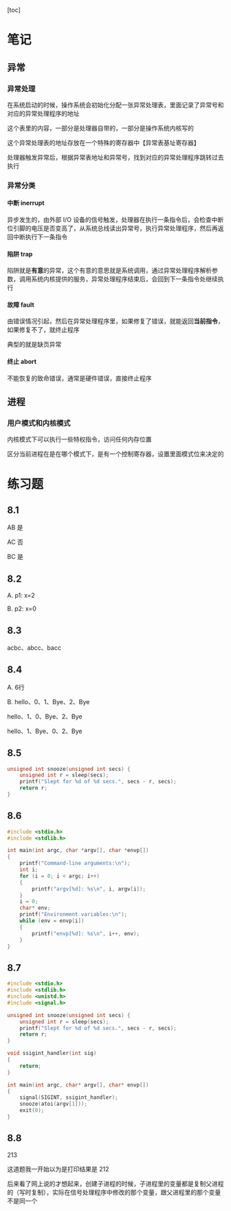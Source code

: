 [toc]

# 笔记

## 异常

### 异常处理

在系统启动的时候，操作系统会初始化分配一张异常处理表，里面记录了异常号和对应的异常处理程序的地址

这个表里的内容，一部分是处理器自带的，一部分是操作系统内核写的

这个异常处理表的地址存放在一个特殊的寄存器中【异常表基址寄存器】

处理器触发异常后，根据异常表地址和异常号，找到对应的异常处理程序跳转过去执行



### 异常分类

#### 中断 inerrupt

异步发生的，由外部 I/O 设备的信号触发，处理器在执行一条指令后，会检查中断位引脚的电压是否变高了，从系统总线读出异常号，执行异常处理程序，然后再返回中断执行下一条指令

#### 陷阱 trap

陷阱就是**有意**的异常，这个有意的意思就是系统调用，通过异常处理程序解析参数，调用系统内核提供的服务，异常处理程序结束后，会回到下一条指令处继续执行

#### 故障 fault

由错误情况引起，然后在异常处理程序里，如果修复了错误，就能返回**当前指令**，如果修复不了，就终止程序

典型的就是缺页异常

#### 终止 abort

不能恢复的致命错误，通常是硬件错误，直接终止程序



## 进程

### 用户模式和内核模式

内核模式下可以执行一些特权指令，访问任何内存位置

区分当前进程在是在哪个模式下，是有一个控制寄存器，设置里面模式位来决定的



# 练习题

## 8.1

AB 是

AC 否

BC 是



## 8.2

A. p1: x=2

B. p2: x=0



## 8.3

acbc、abcc、bacc



## 8.4

A. 6行

B. hello、0、1、Bye、2、Bye

hello、1、0、Bye、2、Bye

hello、1、Bye、0、2、Bye



## 8.5

```c
unsigned int snooze(unsigned int secs) {
    unsigned int r = sleep(secs);
    printf("Slept for %d of %d secs.", secs - r, secs);
    return r;
}
```



## 8.6

```c
#include <stdio.h>
#include <stdlib.h>

int main(int argc, char *argv[], char *envp[])
{
    printf("Command-line arguments:\n");
    int i;
    for (i = 0; i < argc; i++)
    {
        printf("argv[%d]: %s\n", i, argv[i]);
    }
    i = 0;
    char* env;
    printf("Environment variables:\n");
    while (env = envp[i])
    {
        printf("envp[%d]: %s\n", i++, env);
    }
}
```



## 8.7

```c
#include <stdio.h>
#include <stdlib.h>
#include <unistd.h>
#include <signal.h>

unsigned int snooze(unsigned int secs) {
    unsigned int r = sleep(secs);
    printf("Slept for %d of %d secs.", secs - r, secs);
    return r;
}

void ssigint_handler(int sig)
{
    return;
}

int main(int argc, char* argv[], char* envp[])
{
    signal(SIGINT, ssigint_handler);
    snooze(atoi(argv[1]));
    exit(0);
}
```



## 8.8

213

这道题我一开始以为是打印结果是 212

后来看了网上说的才想起来，创建子进程的时候，子进程里的变量都是复制父进程的（写时复制），实际在信号处理程序中修改的那个变量，跟父进程里的那个变量不是同一个
